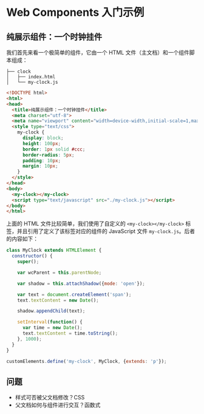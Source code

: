# Web Components 入门示例

## 纯展示组件：一个时钟挂件

我们首先来看一个极简单的组件，它由一个 HTML 文件（主文档）和一个组件脚本组成：

```
├── clock
│   ├── index.html
│   └── my-clock.js
```

```html
<!DOCTYPE html>
<html>
<head>
  <title>纯展示组件：一个时钟挂件</title>
  <meta charset="utf-8">
  <meta name="viewport" content="width=device-width,initial-scale=1,maximum-scale=1">
  <style type="text/css">
    my-clock {
      display: block;
      height: 100px;
      border: 1px solid #ccc;
      border-radius: 5px;
      padding: 10px;
      margin: 10px;
    }
  </style>
</head>
<body>
  <my-clock></my-clock>
  <script type="text/javascript" src="./my-clock.js"></script>
</body>
</html>
```

上面的 HTML 文件比较简单，我们使用了自定义的 `<my-clock></my-clock>` 标签，并且引用了定义了该标签对应的组件的 JavaScript 文件 `my-clock.js`。后者的内容如下：

```javascript my-clock.js
class MyClock extends HTMLElement {
  constructor() {
    super();

    var wcParent = this.parentNode;

    var shadow = this.attachShadow({mode: 'open'});

    var text = document.createElement('span');
    text.textContent = new Date();

    shadow.appendChild(text);

    setInterval(function() {
      var time = new Date();
      text.textContent = time.toString();
    }, 1000);
  }
}

customElements.define('my-clock', MyClock, {extends: 'p'});
```


## 问题

+ 样式可否被父文档修改？CSS
+ 父文档如何与组件进行交互？函数式


